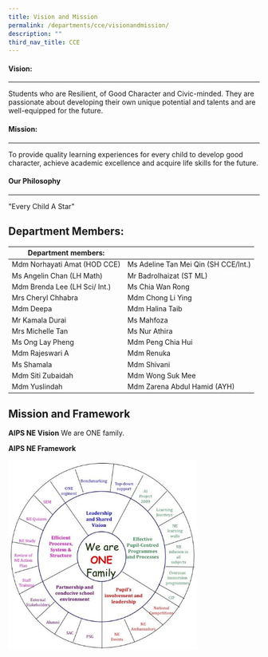 ```yaml
---
title: Vision and Mission
permalink: /departments/cce/visionandmission/
description: ""
third_nav_title: CCE
---
```

#### Vision:
-------

Students who are Resilient, of Good Character and Civic-minded. They are passionate about developing their own unique potential and talents and are well-equipped for the future.

#### Mission:
--------

To provide quality learning experiences for every child to develop good character, achieve academic excellence and acquire life skills for the future.

#### Our Philosophy
--------------

"Every Child A Star"

## Department Members:

| Department members: |  |
|---|---|
| Mdm Norhayati Amat (HOD CCE) | Ms Adeline Tan Mei Qin (SH CCE/Int.) |
| Ms Angelin Chan (LH Math) | Mr Badrolhaizat (ST ML) |
| Mdm Brenda Lee (LH Sci/ Int.) | Ms Chia Wan Rong |
| Mrs Cheryl Chhabra | Mdm Chong Li Ying |
| Mdm Deepa  | Mdm Halina Taib |
| Mr Kamala Durai  | Ms Mahfoza |
| Mrs Michelle Tan | Ms Nur Athira  |
| Ms Ong Lay Pheng | Mdm Peng Chia Hui |
| Mdm Rajeswari A | Mdm Renuka |
| Ms Shamala | Mdm Shivani |
| Mdm Siti Zubaidah | Mdm Wong Suk Mee |
| Mdm Yuslindah | Mdm Zarena Abdul Hamid (AYH) |

			

## Mission and Framework

**AIPS NE Vision**
We are ONE family.

**AIPS NE Framework**

<img style="width:75%" src="/images/Mission%20and%20Framework.jpg" alt="">
